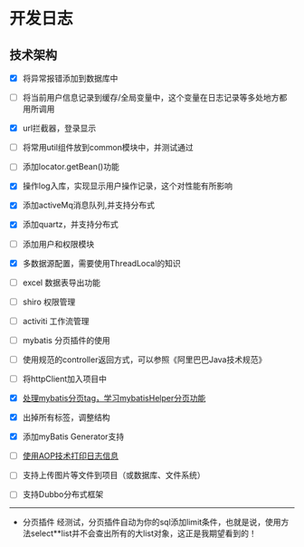 # 开发日志

## 技术架构
- [x] 将异常报错添加到数据库中
- [ ] 将当前用户信息记录到缓存/全局变量中，这个变量在日志记录等多处地方都用所调用
- [x] url拦截器，登录显示
- [ ] 将常用util组件放到common模块中，并测试通过
- [ ] 添加locator.getBean()功能
- [x] 操作log入库，实现显示用户操作记录，这个对性能有所影响
- [x] 添加activeMq消息队列,并支持分布式
- [x] 添加quartz，并支持分布式
- [ ] 添加用户和权限模块
- [x] 多数据源配置，需要使用ThreadLocal的知识
- [ ] excel 数据表导出功能
- [ ] shiro 权限管理
- [ ] activiti 工作流管理
- [ ] mybatis 分页插件的使用
- [ ] 使用规范的controller返回方式，可以参照《阿里巴巴Java技术规范》
- [ ] 将httpClient加入项目中
- [x] [处理mybatis分页tag，学习mybatisHelper分页功能](http://blog.csdn.net/isea533/article/details/28921533)
- [x] 出掉所有标签，调整结构
- [x] 添加myBatis Generator支持
- [ ] [使用AOP技术打印日志信息](http://blog.didispace.com/cxy-wsm-zml-3/)
- [ ] 支持上传图片等文件到项目（或数据库、文件系统）
- [ ] 支持Dubbo分布式框架


---

- 分页插件
经测试，分页插件自动为你的sql添加limit条件，也就是说，使用方法select**list并不会查出所有的大list对象，这正是我期望看到的！
